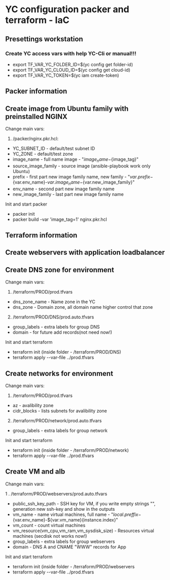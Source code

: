 # YC configuration packer and terraform - IaC
## Presettings workstation
### Create YC access vars with help YC-Cli or manual!!!
* export TF_VAR_YC_FOLDER_ID=$(yc config get folder-id)
* export TF_VAR_YC_CLOUD_ID=$(yc config get cloud-id)
* export TF_VAR_YC_TOKEN=$(yc iam create-token)

## Packer information
## Create image from Ubuntu family with preinstalled NGINX
Change main vars: 

1. /packer/nginx.pkr.hcl:
* YC_SUBNET_ID - default/test subnet ID
* YC_ZONE - default/test zone
* image_name - full name image - "${image_name}-${image_tag}"
* source_image_family - source image (ansible-playbook work only Ubuntu)
* prefix - first part new image family name, new family - "${var.prefix}-${var.env_name}-${var.image_name}-${var.new_image_family}"
* env_name - second part new image family name
* new_image_family - last part new image family name

Init and start packer

* packer init
* packer build -var 'image_tag=1' nginx.pkr.hcl

## Terraform information
## Create webservers with application loadbalancer
## Create DNS zone for environment
Change main vars:

1. /terraform/PROD/prod.tfvars
* dns_zone_name - Name zone in the YC
* dns_zone - Domain zone, all domain name higher control that zone
2. /terraform/PROD/DNS/prod.auto.tfvars
* group_labels - extra labels for group DNS
* domain - for future add records(not need now!)

Init and start terraform 

* terraform init (inside folder - /terraform/PROD/DNS)
* terraform apply --var-file ../prod.tfvars
## Create networks for environment
Change main vars:

1. /terraform/PROD/prod.tfvars
* az - avalibility zone 
* cidr_blocks - lists subnets for avalibility zone 
2. /terraform/PROD/network/prod.auto.tfvars
* group_labels - extra labels for group network

Init and start terraform 

* terraform init (inside folder - /terraform/PROD/network)
* terraform apply --var-file ../prod.tfvars
## Create VM and alb
Change main vars:

1 . /terraform/PROD/webservers/prod.auto.tfvars
* public_ssh_key_path - SSH key for VM, if you write empty strings "", generation new ssh-key and show in the outputs 
* vm_name - name virtual machines, full name - "${local.preffix}-${var.env_name}-${var.vm_name}{instance.index}"
* vm_count - count virtual machines
* vm_resource(vm_cpu,vm_ram,vm_sysdisk_size) - Resources virtual machines (secdisk not works now!)
* group_labels - extra labels for group webservers
* domain - DNS A and CNAME "WWW" records for App

Init and start terraform 

* terraform init (inside folder - /terraform/PROD/webservers
* terraform apply --var-file ../prod.tfvars